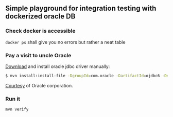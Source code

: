 ## Simple playground for integration testing with dockerized oracle DB

### Check docker is accessible

`docker ps` shall give you no errors but rather a neat table

### Pay a visit to uncle Oracle

[Download](http://www.oracle.com/technology/software/tech/java/sqlj_jdbc/index.html) and install oracle jdbc driver manually: 

````bash
$ mvn install:install-file -DgroupId=com.oracle -DartifactId=ojdbc6 -Dversion=10.2.0.4.0 -Dpackaging=jar -Dfile=ojdbc6.jar -DgeneratePom=true
````
 
 [Courtesy](http://stackoverflow.com/questions/1074869/find-oracle-jdbc-driver-in-maven-repository) of Oracle corporation.
   
### Run it

````
mvn verify
````